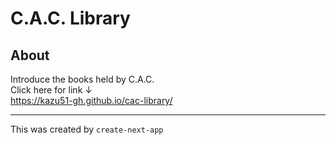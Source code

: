 # C.A.C. Library

## About

Introduce the books held by C.A.C.  
Click here for link ↓  
https://kazu51-gh.github.io/cac-library/

---

This was created by `create-next-app`
